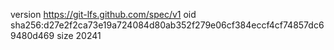 version https://git-lfs.github.com/spec/v1
oid sha256:d27e2f2ca73e19a724084d80ab352f279e06cf384eccf4cf74857dc69480d469
size 20241
